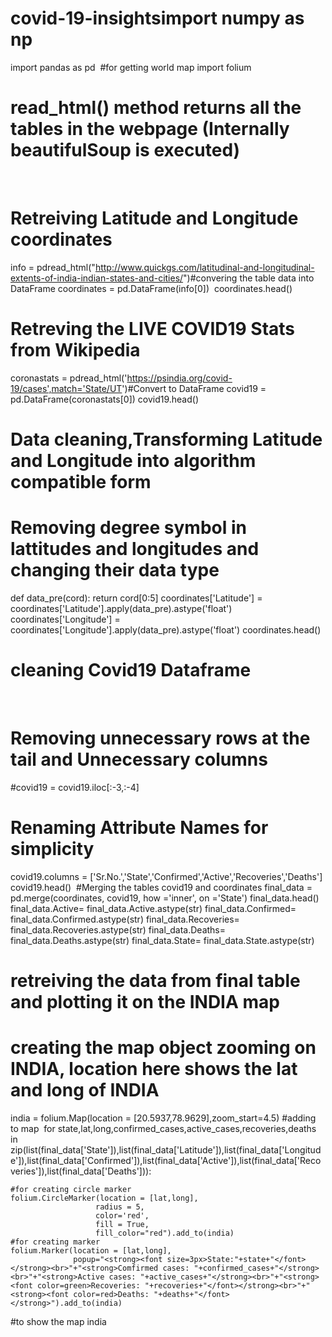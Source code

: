 # covid-19-insightsimport numpy as np
import pandas as pd
​
#for getting world map
import folium
​
# read_html() method returns all the tables in the webpage (Internally beautifulSoup is executed)
​
# Retreiving Latitude and Longitude coordinates
info = pdread_html("http://www.quickgs.com/latitudinal-and-longitudinal-extents-of-india-indian-states-and-cities/") 
​
#convering the table data into DataFrame
coordinates = pd.DataFrame(info[0])
​
coordinates.head()
​
# Retreving the LIVE COVID19 Stats from Wikipedia
coronastats = pdread_html('https://psindia.org/covid-19/cases',match='State/UT')
​
#Convert to DataFrame
covid19 = pd.DataFrame(coronastats[0])
covid19.head()
​
# Data cleaning,Transforming Latitude and Longitude into algorithm compatible form
# Removing degree symbol in lattitudes and longitudes and changing their data type
def data_pre(cord):
    return cord[0:5]
coordinates['Latitude']  = coordinates['Latitude'].apply(data_pre).astype('float')
coordinates['Longitude'] = coordinates['Longitude'].apply(data_pre).astype('float')
coordinates.head()
​
# cleaning Covid19 Dataframe
​
# Removing unnecessary rows at the tail and Unnecessary columns
#covid19 = covid19.iloc[:-3,:-4]
​
# Renaming Attribute Names for simplicity
covid19.columns = ['Sr.No.','State','Confirmed','Active','Recoveries','Deaths']
covid19.head()
​
#Merging the tables covid19 and coordinates 
final_data = pd.merge(coordinates, covid19, how ='inner', on ='State')
final_data.head()
final_data.Active= final_data.Active.astype(str)
final_data.Confirmed= final_data.Confirmed.astype(str)
final_data.Recoveries= final_data.Recoveries.astype(str)
final_data.Deaths= final_data.Deaths.astype(str)
final_data.State= final_data.State.astype(str)
# retreiving the data from final table and plotting it on the INDIA map
# creating the map object zooming on INDIA, location here shows the lat and long of INDIA
india = folium.Map(location = [20.5937,78.9629],zoom_start=4.5)
#adding to map
​
for state,lat,long,confirmed_cases,active_cases,recoveries,deaths in zip(list(final_data['State']),list(final_data['Latitude']),list(final_data['Longitude']),list(final_data['Confirmed']),list(final_data['Active']),list(final_data['Recoveries']),list(final_data['Deaths'])):
    
    #for creating circle marker
    folium.CircleMarker(location = [lat,long],
                       radius = 5,
                       color='red',
                       fill = True,
                       fill_color="red").add_to(india)
    #for creating marker
    folium.Marker(location = [lat,long],
                  popup="<strong><font size=3px>State:"+state+"</font></strong><br>"+"<strong>Comfirmed cases: "+confirmed_cases+"</strong><br>"+"<strong>Active cases: "+active_cases+"</strong><br>"+"<strong><font color=green>Recoveries: "+recoveries+"</font></strong><br>"+"<strong><font color=red>Deaths: "+deaths+"</font></strong>").add_to(india)
    
#to show the map
india

